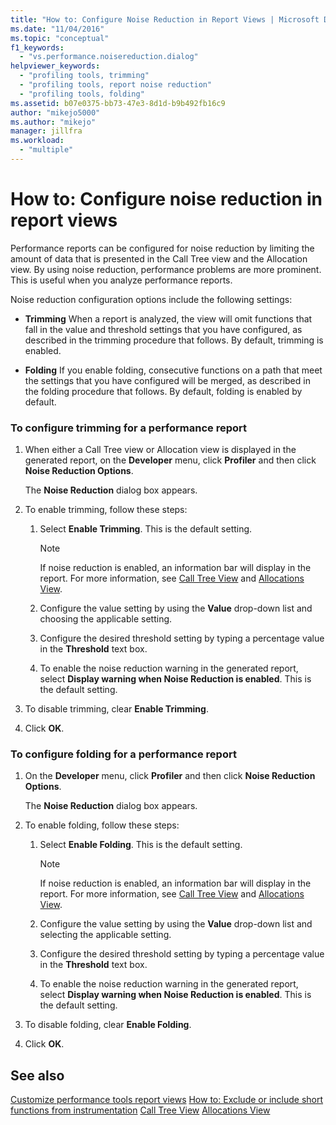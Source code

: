 ```yaml
---
title: "How to: Configure Noise Reduction in Report Views | Microsoft Docs"
ms.date: "11/04/2016"
ms.topic: "conceptual"
f1_keywords:
  - "vs.performance.noisereduction.dialog"
helpviewer_keywords:
  - "profiling tools, trimming"
  - "profiling tools, report noise reduction"
  - "profiling tools, folding"
ms.assetid: b07e0375-bb73-47e3-8d1d-b9b492fb16c9
author: "mikejo5000"
ms.author: "mikejo"
manager: jillfra
ms.workload:
  - "multiple"
---
```

# How to: Configure noise reduction in report views
Performance reports can be configured for noise reduction by limiting the amount of data that is presented in the Call Tree view and the Allocation view. By using noise reduction, performance problems are more prominent. This is useful when you analyze performance reports.

 Noise reduction configuration options include the following settings:

-   **Trimming** When a report is analyzed, the view will omit functions that fall in the value and threshold settings that you have configured, as described in the trimming procedure that follows. By default, trimming is enabled.

-   **Folding** If you enable folding, consecutive functions on a path that meet the settings that you have configured will be merged, as described in the folding procedure that follows. By default, folding is enabled by default.

### To configure trimming for a performance report

1.  When either a Call Tree view or Allocation view is displayed in the generated report, on the **Developer** menu, click **Profiler** and then click **Noise Reduction Options**.

     The **Noise Reduction** dialog box appears.

2.  To enable trimming, follow these steps:

    1.  Select **Enable Trimming**. This is the default setting.

        > [!NOTE]
        >  If noise reduction is enabled, an information bar will display in the report. For more information, see [Call Tree View](../profiling/call-tree-view.md) and [Allocations View](../profiling/dotnet-memory-allocations-view.md).

    2.  Configure the value setting by using the **Value** drop-down list and choosing the applicable setting.

    3.  Configure the desired threshold setting by typing a percentage value in the **Threshold** text box.

    4.  To enable the noise reduction warning in the generated report, select **Display warning when Noise Reduction is enabled**. This is the default setting.

3.  To disable trimming, clear **Enable Trimming**.

4.  Click **OK**.

### To configure folding for a performance report

1.  On the **Developer** menu, click **Profiler** and then click **Noise Reduction Options**.

     The **Noise Reduction** dialog box appears.

2.  To enable folding, follow these steps:

    1.  Select **Enable Folding**. This is the default setting.

        > [!NOTE]
        >  If noise reduction is enabled, an information bar will display in the report. For more information, see [Call Tree View](../profiling/call-tree-view.md) and [Allocations View](../profiling/dotnet-memory-allocations-view.md).

    2.  Configure the value setting by using the **Value** drop-down list and selecting the applicable setting.

    3.  Configure the desired threshold setting by typing a percentage value in the **Threshold** text box.

    4.  To enable the noise reduction warning in the generated report, select **Display warning when Noise Reduction is enabled**. This is the default setting.

3.  To disable folding, clear **Enable Folding**.

4.  Click **OK**.

## See also
 [Customize performance tools report views](../profiling/customizing-performance-tools-report-views.md)
 [How to: Exclude or include short functions from instrumentation](../profiling/how-to-exclude-or-include-short-functions-from-instrumentation.md)
 [Call Tree View](../profiling/call-tree-view.md)
 [Allocations View](../profiling/dotnet-memory-allocations-view.md)